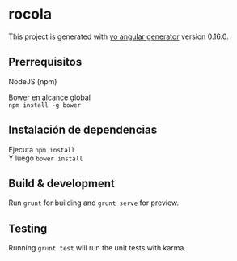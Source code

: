 # rocola

This project is generated with [yo angular generator](https://github.com/yeoman/generator-angular)
version 0.16.0.

## Prerrequisitos
NodeJS (npm)

Bower en alcance global  
`npm install -g bower`

## Instalación de dependencias
Ejecuta `npm install`  
Y luego `bower install`

## Build & development

Run `grunt` for building and `grunt serve` for preview.

## Testing

Running `grunt test` will run the unit tests with karma.
